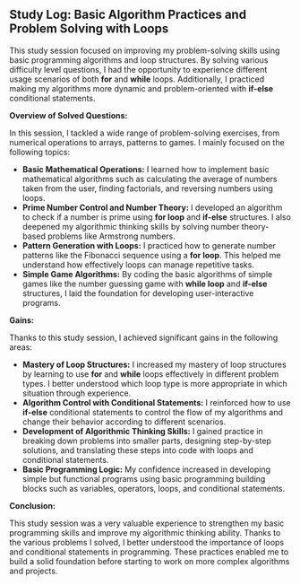 ## Study Log: Basic Algorithm Practices and Problem Solving with Loops

This study session focused on improving my problem-solving skills using basic programming algorithms and loop structures. By solving various difficulty level questions, I had the opportunity to experience different usage scenarios of both **for** and **while** loops.  Additionally, I practiced making my algorithms more dynamic and problem-oriented with **if-else** conditional statements.

**Overview of Solved Questions:**

In this session, I tackled a wide range of problem-solving exercises, from numerical operations to arrays, patterns to games. I mainly focused on the following topics:

*   **Basic Mathematical Operations:** I learned how to implement basic mathematical algorithms such as calculating the average of numbers taken from the user, finding factorials, and reversing numbers using loops.
*   **Prime Number Control and Number Theory:** I developed an algorithm to check if a number is prime using **for loop** and **if-else** structures. I also deepened my algorithmic thinking skills by solving number theory-based problems like Armstrong numbers.
*   **Pattern Generation with Loops:** I practiced how to generate number patterns like the Fibonacci sequence using a **for loop**. This helped me understand how effectively loops can manage repetitive tasks.
*   **Simple Game Algorithms:** By coding the basic algorithms of simple games like the number guessing game with **while loop** and **if-else** structures, I laid the foundation for developing user-interactive programs.

**Gains:**

Thanks to this study session, I achieved significant gains in the following areas:

*   **Mastery of Loop Structures:** I increased my mastery of loop structures by learning to use **for** and **while** loops effectively in different problem types. I better understood which loop type is more appropriate in which situation through experience.
*   **Algorithm Control with Conditional Statements:** I reinforced how to use **if-else** conditional statements to control the flow of my algorithms and change their behavior according to different scenarios.
*   **Development of Algorithmic Thinking Skills:** I gained practice in breaking down problems into smaller parts, designing step-by-step solutions, and translating these steps into code with loops and conditional statements.
*   **Basic Programming Logic:** My confidence increased in developing simple but functional programs using basic programming building blocks such as variables, operators, loops, and conditional statements.

**Conclusion:**

This study session was a very valuable experience to strengthen my basic programming skills and improve my algorithmic thinking ability. Thanks to the various problems I solved, I better understood the importance of loops and conditional statements in programming. These practices enabled me to build a solid foundation before starting to work on more complex algorithms and projects.


